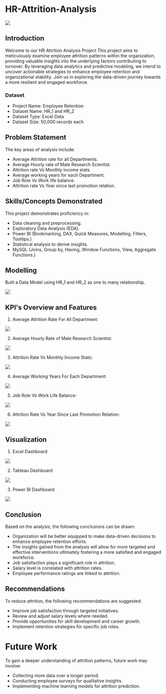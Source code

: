 # HR-Attrition-Analysis

![](HR_Intro.jpg)

## Introduction

Welcome to our HR Attrition Analysis Project
This project aims to meticulously examine employee attrition patterns within the organization, providing valuable insights into the underlying factors contributing to turnover. By leveraging data analytics and predictive modeling, we intend to uncover actionable strategies to enhance employee retention and organizational stability. Join us in exploring the data-driven journey towards a more resilient and engaged workforce.

### Dataset

- Project Name: Employee Retention
- Dataset Name: HR_1 and HR_2
- Dataset Type: Excel Data
- Dataset Size: 50,000 records each

## Problem Statement

The key areas of analysis include:

- Average Attrition rate for all Departments.
- Average Hourly rate of Male Research Scientist.
- Attrition rate Vs Monthly income stats.
- Average working years for each Department.
- Job Role Vs Work life balance.
- Attrition rate Vs Year since last promotion relation.

## Skills/Concepts Demonstrated

This project demonstrates proficiency in:

- Data cleaning and preprocessing.
- Exploratory Data Analysis (EDA).
- Power BI (Bookmarking, DAX, Quick Measures, Modelling, Filters, Tooltips.)
- Statistical analysis to derive insights.
- MySQL (Joins, Group by, Having, Window Functions, View, Aggregate Functions.)
  
## Modelling

Built a Data Model using HR_1 and HR_2 as one to many relationship.

![](HR_Relationships.png)

## KPI's Overview and Features 

1. Average Attrition Rate For All Department:

![](HR_kpi_1.png)

2. Average Hourly Rate of Male Research Scientist:

![](HR_kpi_2.png)

3. Attrition Rate Vs Monthly Income Stats:

![](HR_kpi_3.png)

4. Average Working Years For Each Department:

![](HR_kpi_4.png)

5. Job Role Vs Work Life Balance:

![](HR_kpi_5.png)


6. Attrition Rate Vs Year Since Last Promotion Relation:

![](HR_kpi_6.png)

## Visualization
1. Excel Dashboard

![](HR_excel_dashboard.png)

2. Tableau Dashboard

![](HR_tableau_dashboard.png)

3. Power BI Dashboard

![](HR_powerbi_dashboard.png)

## Conclusion

Based on the analysis, the following conclusions can be drawn:

- Organization will be better equipped to make data-driven decisions to enhance employee retention efforts.
- The insights gained from the analysis will allow for more targeted and  effective interventions ultimately fostering a more satisfied and engaged workforce.
- Job satisfaction plays a significant role in attrition.
- Salary level is correlated with attrition rates.
- Employee performance ratings are linked to attrition.

## Recommendations

To reduce attrition, the following recommendations are suggested:

- Improve job satisfaction through targeted initiatives.
- Review and adjust salary levels where needed.
- Provide opportunities for skill development and career growth.
- Implement retention strategies for specific job roles.

# Future Work

To gain a deeper understanding of attrition patterns, future work may involve:

- Collecting more data over a longer period.
- Conducting employee surveys for qualitative insights.
- Implementing machine learning models for attrition prediction.


